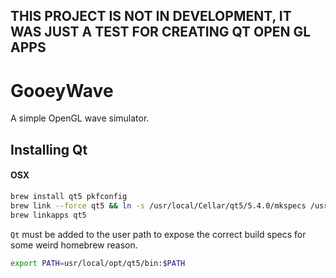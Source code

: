 ## THIS PROJECT IS NOT IN DEVELOPMENT, IT WAS JUST A TEST FOR CREATING QT OPEN GL APPS



# GooeyWave

A simple OpenGL wave simulator.

Installing Qt
------------

#### OSX

```bash
brew install qt5 pkfconfig
brew link --force qt5 && ln -s /usr/local/Cellar/qt5/5.4.0/mkspecs /usr/local/mkspecs && ln -s /usr/local/Cellar/qt5/5.4.0/plugins /usr/local/plugins
brew linkapps qt5
```

`Qt` must be added to the user path to expose the correct build specs for some weird homebrew reason.

```bash
export PATH=usr/local/opt/qt5/bin:$PATH
```
